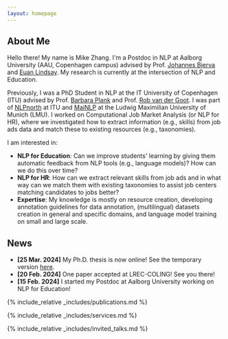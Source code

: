 ```yaml
---
layout: homepage
---
```


## About Me

Hello there! My name is Mike Zhang. I'm a Postdoc in NLP at Aalborg University (AAU, Copenhagen campus) advised by Prof. <a href="https://bjerva.github.io/"><u>Johannes Bjerva</u></a> and <a href="https://vbn.aau.dk/en/persons/153280"><u>Euan Lindsay</u></a>. My research is currently at the intersection of NLP and Education.

Previously, I was a PhD Student in NLP at the IT University of Copenhagen (ITU)
advised by Prof. <a href="http://bplank.github.io"><u>Barbara Plank</u></a> and Prof. <a href="http://robvanderg.github.io"><u>Rob van der Goot</u></a>. I was part of
<a href="http://nlpnorth.github.io"><u>NLPnorth</u></a> at ITU and <a href="https://mainlp.github.io"><u>MaiNLP</u></a> at the Ludwig Maximilian University of Munich (LMU). I worked on Computational Job Market Analysis (or NLP for HR), where we investigated how to extract information (e.g., skills) from job ads data and match these to existing resources (e.g., taxonomies).

I am interested in:
  - **NLP for Education**: Can we improve students' learning by giving them automatic feedback from NLP tools (e.g., language models)? How can we do this over time?
  - **NLP for HR**: How can we extract relevant skills from job ads and in what way can we match them with existing taxonomies to assist job centers matching candidates to jobs better?
  - **Expertise**: My knowledge is mostly on resource creation, developing annotation guidelines for data annotation, (multilingual) datasets creation in general and specific domains, and language model training on small and large scale.


## News

- **[25 Mar. 2024]** My Ph.D. thesis is now online! See the temporary version [here](https://pure.itu.dk/ws/portalfiles/portal/103296564/PhD_Thesis_Temporary_Version_Mike_Zhang.pdf).
- **[20 Feb. 2024]** One paper accepted at LREC-COLING! See you there!
- **[15 Feb. 2024]** I started my Postdoc at Aalborg University working on NLP for Education!

{% include_relative _includes/publications.md %}

{% include_relative _includes/services.md %}

{% include_relative _includes/invited_talks.md %}
